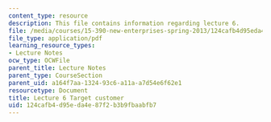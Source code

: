 ```yaml
---
content_type: resource
description: This file contains information regarding lecture 6.
file: /media/courses/15-390-new-enterprises-spring-2013/124cafb4d95eda4e87f2b3b9fbaabfb7_MIT15_390S13_lec06.pdf
file_type: application/pdf
learning_resource_types:
- Lecture Notes
ocw_type: OCWFile
parent_title: Lecture Notes
parent_type: CourseSection
parent_uid: a164f7aa-1324-93c6-a11a-a7d54e6f62e1
resourcetype: Document
title: Lecture 6 Target customer
uid: 124cafb4-d95e-da4e-87f2-b3b9fbaabfb7
---
```

